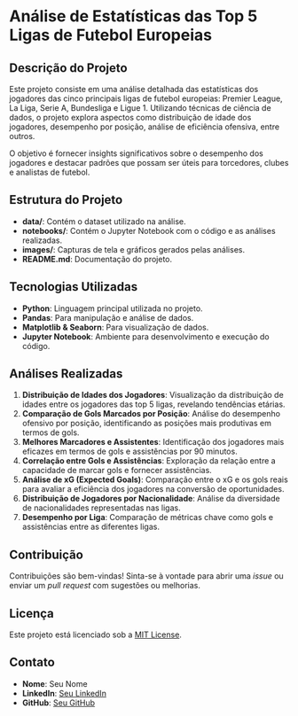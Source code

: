 # Análise de Estatísticas das Top 5 Ligas de Futebol Europeias

## Descrição do Projeto

Este projeto consiste em uma análise detalhada das estatísticas dos jogadores das cinco principais ligas de futebol europeias: Premier League, La Liga, Serie A, Bundesliga e Ligue 1. Utilizando técnicas de ciência de dados, o projeto explora aspectos como distribuição de idade dos jogadores, desempenho por posição, análise de eficiência ofensiva, entre outros.

O objetivo é fornecer insights significativos sobre o desempenho dos jogadores e destacar padrões que possam ser úteis para torcedores, clubes e analistas de futebol.

## Estrutura do Projeto

- **data/**: Contém o dataset utilizado na análise.
- **notebooks/**: Contém o Jupyter Notebook com o código e as análises realizadas.
- **images/**: Capturas de tela e gráficos gerados pelas análises.
- **README.md**: Documentação do projeto.

## Tecnologias Utilizadas

- **Python**: Linguagem principal utilizada no projeto.
- **Pandas**: Para manipulação e análise de dados.
- **Matplotlib & Seaborn**: Para visualização de dados.
- **Jupyter Notebook**: Ambiente para desenvolvimento e execução do código.

## Análises Realizadas

1. **Distribuição de Idades dos Jogadores**: Visualização da distribuição de idades entre os jogadores das top 5 ligas, revelando tendências etárias.
2. **Comparação de Gols Marcados por Posição**: Análise do desempenho ofensivo por posição, identificando as posições mais produtivas em termos de gols.
3. **Melhores Marcadores e Assistentes**: Identificação dos jogadores mais eficazes em termos de gols e assistências por 90 minutos.
4. **Correlação entre Gols e Assistências**: Exploração da relação entre a capacidade de marcar gols e fornecer assistências.
5. **Análise de xG (Expected Goals)**: Comparação entre o xG e os gols reais para avaliar a eficiência dos jogadores na conversão de oportunidades.
6. **Distribuição de Jogadores por Nacionalidade**: Análise da diversidade de nacionalidades representadas nas ligas.
7. **Desempenho por Liga**: Comparação de métricas chave como gols e assistências entre as diferentes ligas.

## Contribuição

Contribuições são bem-vindas! Sinta-se à vontade para abrir uma _issue_ ou enviar um _pull request_ com sugestões ou melhorias.

## Licença

Este projeto está licenciado sob a [MIT License](LICENSE).

## Contato

- **Nome**: Seu Nome
- **LinkedIn**: [Seu LinkedIn](https://www.linkedin.com/in/gabriel-menegueli-618113182/)
- **GitHub**: [Seu GitHub](https://github.com/menegueli)


